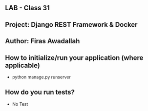 ## LAB - Class 31
## Project: Django REST Framework & Docker
## Author: Firas Awadallah
## How to initialize/run your application (where applicable)
* python manage.py runserver
## How do you run tests?
* No Test

